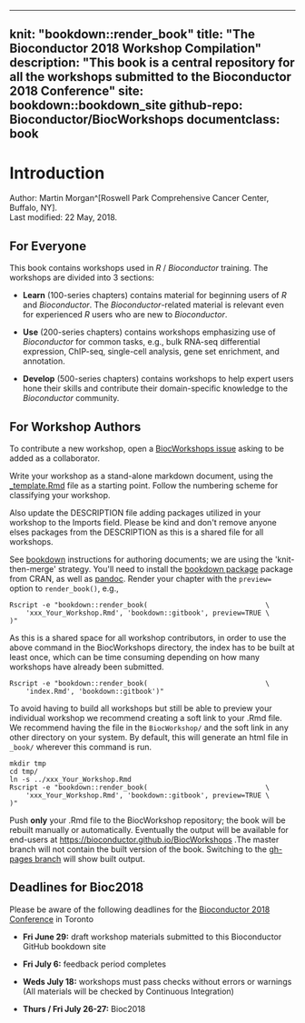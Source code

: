 
---
knit: "bookdown::render_book"
title: "The Bioconductor 2018 Workshop Compilation"
description: "This book is a central repository for all the workshops submitted to the Bioconductor 2018 Conference"
site: bookdown::bookdown_site
github-repo: Bioconductor/BiocWorkshops
documentclass: book
---

# Introduction

Author:
    Martin Morgan^[Roswell Park Comprehensive Cancer Center, Buffalo, NY].
    <br/>
Last modified: 22 May, 2018.

## For Everyone

This book contains workshops used in _R_ / _Bioconductor_
training. The workshops are divided into 3 sections:

- **Learn** (100-series chapters) contains material for beginning
  users of _R_ and _Bioconductor_. The _Bioconductor_-related material
  is relevant even for experienced _R_ users who are new to
  _Bioconductor_.

- **Use** (200-series chapters) contains workshops emphasizing use of
  _Bioconductor_ for common tasks, e.g., bulk RNA-seq differential
  expression, ChIP-seq, single-cell analysis, gene set enrichment, and
  annotation.

- **Develop** (500-series chapters) contains workshops to help expert
  users hone their skills and contribute their domain-specific
  knowledge to the _Bioconductor_ community.

## For Workshop Authors

To contribute a new workshop, open a [BiocWorkshops issue][] asking to
be added as a collaborator.

Write your workshop as a stand-alone markdown document, using the
[_template.Rmd][] file as a starting point. Follow the numbering
scheme for classifying your workshop. 

Also update the DESCRIPTION file adding packages utilized in your workshop to
the Imports field. Please be kind and don't remove anyone elses packages from
the DESCRIPTION as this is a shared file for all workshops. 

See [bookdown][] instructions for authoring documents; we are using
the 'knit-then-merge' strategy. You'll need to install the
[bookdown package][] package from CRAN, as well as [pandoc][]. Render
your chapter with the `preview=` option to `render_book()`, e.g.,

```
Rscript -e "bookdown::render_book(                             \
    'xxx_Your_Workshop.Rmd', 'bookdown::gitbook', preview=TRUE \
)"
```

As this is a shared space for all workshop contributors, in order to
use the above command in the BiocWorkshops directory, the index has to
be built at least once, which can be time consuming depending on how many
workshops have already been submitted.

```
Rscript -e "bookdown::render_book(                             \
    'index.Rmd', 'bookdown::gitbook')"
```

To avoid having to build all workshops but still be able to preview
your individual workshop we recommend creating a soft link to your .Rmd file.
We recommend having the file in the `BiocWorkshop/` and the soft link in
any other directory on your system. By default, this will generate an
html file in `_book/` wherever this command is run.

```
mkdir tmp
cd tmp/
ln -s ../xxx_Your_Workshop.Rmd
Rscript -e "bookdown::render_book(                             \
    'xxx_Your_Workshop.Rmd', 'bookdown::gitbook', preview=TRUE \
)"
```


Push **only** your .Rmd file to the BiocWorkshop repository; the book will be
rebuilt manually or automatically. Eventually the output will be
available for end-users at https://bioconductor.github.io/BiocWorkshops .The
master branch will not contain the built version of the book. Switching to the
[gh-pages branch][] will show built output.  

## Deadlines for Bioc2018

Please be aware of the following deadlines for the [Bioconductor 2018 Conference][] in Toronto

- **Fri June 29:** draft workshop materials submitted to this Bioconductor GitHub bookdown site

- **Fri July 6:** feedback period completes

- **Weds July 18:** workshops must pass checks without errors or warnings (All materials will be checked by Continuous Integration)

- **Thurs / Fri July 26-27:** Bioc2018

[BiocWorkshops issue]: https://github.com/Bioconductor/BiocWorkshops/issues
[_template.Rmd]: https://github.com/Bioconductor/BiocWorkshops/blob/master/_template.Rmd
[bookdown]: https://bookdown.org/yihui/bookdown/
[bookdown package]: https://cran.r-project.org/package=bookdown
[pandoc]: http://pandoc.org/
[gh-pages branch]: https://github.com/Bioconductor/BiocWorkshops/tree/gh-pages
[Bioconductor 2018 Conference]: https://bioc2018.bioconductor.org/
